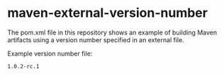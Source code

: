 # maven-external-version-number

The pom.xml file in this repository shows an example of building Maven artifacts using a version number specified in an external file.

Example version number file:
```
1.0.2-rc.1
```
